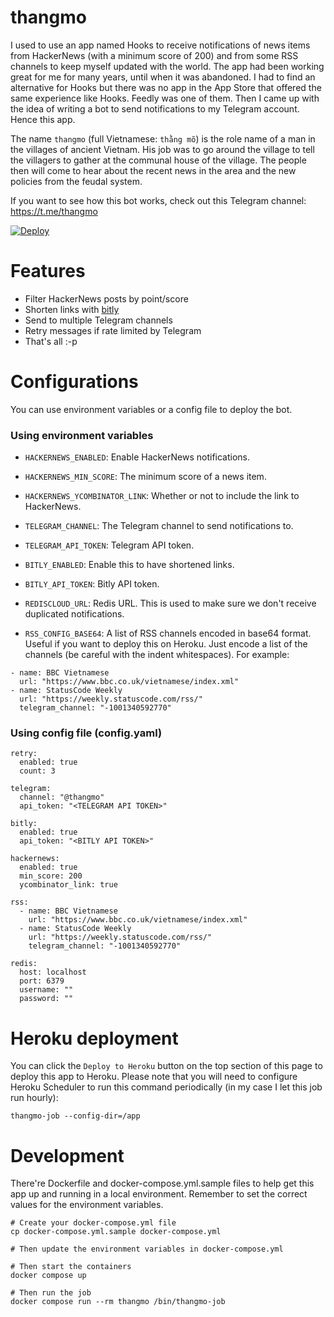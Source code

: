 # thangmo
I used to use an app named Hooks to receive notifications of news items from HackerNews (with a minimum score of 200) and from some RSS channels to keep myself updated with the world. The app had been working great for me for many years, until when it was abandoned. I had to find an alternative for Hooks but there was no app in the App Store that offered the same experience like Hooks. Feedly was one of them. Then I came up with the idea of writing a bot to send notifications to my Telegram account. Hence this app.

The name `thangmo` (full Vietnamese: `thằng mõ`) is the role name of a man in the villages of ancient Vietnam. His job was to go around the village to tell the villagers to gather at the communal house of the village. The people then will come to hear about the recent news in the area and the new policies from the feudal system.

If you want to see how this bot works, check out this Telegram channel: https://t.me/thangmo

[![Deploy](https://www.herokucdn.com/deploy/button.svg)](https://heroku.com/deploy)

# Features
- Filter HackerNews posts by point/score
- Shorten links with [bitly](https://bitly.com/)
- Send to multiple Telegram channels
- Retry messages if rate limited by Telegram
- That's all :-p

# Configurations
You can use environment variables or a config file to deploy the bot.

### Using environment variables
- `HACKERNEWS_ENABLED`: Enable HackerNews notifications.
- `HACKERNEWS_MIN_SCORE`: The minimum score of a news item.
- `HACKERNEWS_YCOMBINATOR_LINK`: Whether or not to include the link to HackerNews.

- `TELEGRAM_CHANNEL`: The Telegram channel to send notifications to.
- `TELEGRAM_API_TOKEN`: Telegram API token.

- `BITLY_ENABLED`: Enable this to have shortened links.
- `BITLY_API_TOKEN`: Bitly API token.
- `REDISCLOUD_URL`: Redis URL. This is used to make sure we don't receive duplicated notifications.
- `RSS_CONFIG_BASE64`: A list of RSS channels encoded in base64 format. Useful if you want to deploy this on Heroku. Just encode a list of the channels (be careful with the indent whitespaces). For example:
```
- name: BBC Vietnamese
  url: "https://www.bbc.co.uk/vietnamese/index.xml"
- name: StatusCode Weekly
  url: "https://weekly.statuscode.com/rss/"
  telegram_channel: "-1001340592770"
```

### Using config file (config.yaml)

```
retry:
  enabled: true
  count: 3

telegram:
  channel: "@thangmo"
  api_token: "<TELEGRAM API TOKEN>"

bitly:
  enabled: true
  api_token: "<BITLY API TOKEN>"

hackernews:
  enabled: true
  min_score: 200
  ycombinator_link: true

rss:
  - name: BBC Vietnamese
    url: "https://www.bbc.co.uk/vietnamese/index.xml"
  - name: StatusCode Weekly
    url: "https://weekly.statuscode.com/rss/"
    telegram_channel: "-1001340592770"

redis:
  host: localhost
  port: 6379
  username: ""
  password: ""
```
# Heroku deployment
You can click the `Deploy to Heroku` button on the top section of this page to deploy this app to Heroku.
Please note that you will need to configure Heroku Scheduler to run this command periodically (in my case I let this job run hourly):

```
thangmo-job --config-dir=/app
```

# Development
There're Dockerfile and docker-compose.yml.sample files to help get this app up and running in a local environment. Remember to set the correct values for the environment variables.

```
# Create your docker-compose.yml file
cp docker-compose.yml.sample docker-compose.yml

# Then update the environment variables in docker-compose.yml

# Then start the containers
docker compose up

# Then run the job
docker compose run --rm thangmo /bin/thangmo-job
```
